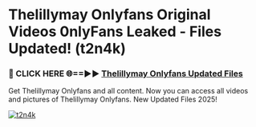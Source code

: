 # Thelillymay Onlyfans Original Videos 0nlyFans Leaked - Files Updated! (t2n4k)

<h3>🔴 CLICK HERE 🌐==►► <a href="https://tinyurl.com/ehrbuxhb" rel="nofollow">Thelillymay Onlyfans Updated Files</a></h3>

Get Thelillymay Onlyfans and all content. Now you can access all videos and pictures of Thelillymay Onlyfans. New Updated Files 2025!

[![t2n4k](https://i.imgur.com/lVYEuWS.gif)](https://tinyurl.com/ehrbuxhb)
